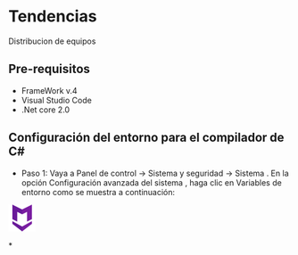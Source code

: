 # Tendencias
Distribucion de equipos
## Pre-requisitos

 * FrameWork v.4
 * Visual Studio Code
 * .Net core 2.0

## Configuración del entorno para el compilador de C#
 
 * Paso 1: Vaya a Panel de control -> Sistema y seguridad -> Sistema . En la opción Configuración avanzada del sistema , haga clic en Variables de entorno como se muestra a continuación:
 
![alt text][logo]

[logo]: https://github.com/adam-p/markdown-here/raw/master/src/common/images/icon48.png "Logo Title Text 2"
 * 